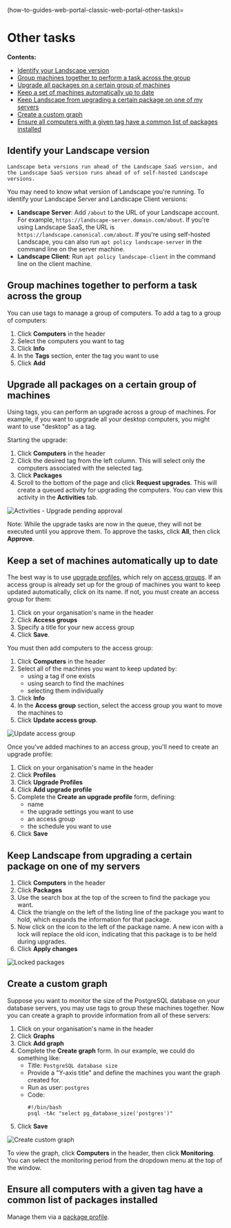 (how-to-guides-web-portal-classic-web-portal-other-tasks)=
# Other tasks

**Contents:**
- [Identify your Landscape version](#heading--identify-your-landscape-version)
- [Group machines together to perform a task across the group](#heading--group-machines-together-to-perform-a-task-across-the-group)
- [Upgrade all packages on a certain group of machines](#heading--upgrade-all-packages-on-a-certain-group-of-machines)
- [Keep a set of machines automatically up to date](#heading--keep-a-set-of-machines-automatically-up-to-date)
- [Keep Landscape from upgrading a certain package on one of my servers](#heading--keep-landscape-from-upgrading-a-certain-package-on-one-of-my-servers)
- [Create a custom graph](#heading--create-a-custom-graph)
- [Ensure all computers with a given tag have a common list of packages installed](#heading--ensure-all-computers-with-a-given-tag-have-a-common-list-of-packages-installed)

## Identify your Landscape version

```{note}
Landscape beta versions run ahead of the Landscape SaaS version, and the Landscape SaaS version runs ahead of of self-hosted Landscape versions.
```

You may need to know what version of Landscape you're running. To identify your Landscape Server and Landscape Client versions:

- **Landscape Server**: Add `/about` to the URL of your Landscape account. For example, `https://landscape-server.domain.com/about`. If you're using Landscape SaaS, the URL is `https://landscape.canonical.com/about`. If you're using self-hosted Landscape,  you can also run `apt policy landscape-server` in the command line on the server machine.
- **Landscape Client**: Run `apt policy landscape-client` in the command line on the client machine.

## Group machines together to perform a task across the group

You can use tags to manage a group of computers. To add a tag to a group of computers:

1. Click **Computers** in the header
2. Select the computers you want to tag
3. Click **Info**
4. In the **Tags** section, enter the tag you want to use
5. Click **Add**

## Upgrade all packages on a certain group of machines

Using tags, you can perform an upgrade across a group of machines. For example, if you want to upgrade all your desktop computers, you might want to use "desktop" as a tag.

Starting the upgrade:

1. Click **Computers** in the header
2. Click the desired tag from the left column. This will select only the computers associated with the selected tag.
3. Click **Packages**
4. Scroll to the bottom of the page and click **Request upgrades**. This will create a queued activity for upgrading the computers. You can view this activity in the **Activities** tab.

![Activities - Upgrade pending approval](https://assets.ubuntu.com/v1/320a4d2b-usecases1.png)

Note: While the upgrade tasks are now in the queue, they will not be executed until you approve them. To approve the tasks, click **All**, then click **Approve**.

##  Keep a set of machines automatically up to date

The best way is to use [upgrade profiles](/explanation/terms/profiles/upgrade-profile), which rely on [access groups](/explanation/terms/access-groups). If an access group is already set up for the group of machines you want to keep updated automatically, click on its name. If not, you must create an access group for them:

1. Click on your organisation's name in the header
2. Click **Access groups**
3. Specify a title for your new access group
4. Click **Save**.

You must then add computers to the access group:

1. Click **Computers** in the header
2. Select all of the machines you want to keep updated by:
   * using a tag if one exists
   * using search to find the machines
   * selecting them individually
3. Click **Info**
4. In the **Access group** section, select the access group you want to move the machines to
5. Click **Update access group**.

![Update access group](https://assets.ubuntu.com/v1/c2ac90d0-accessgroups4.png)

Once you've added machines to an access group, you'll need to create an upgrade profile:

1. Click on your organisation's name in the header
2. Click **Profiles**
2. Click **Upgrade Profiles**
3. Click **Add upgrade profile**
3. Complete the **Create an upgrade profile** form, defining:
   * name
   * the upgrade settings you want to use
   * an access group
   * the schedule you want to use
4. Click **Save**

## Keep Landscape from upgrading a certain package on one of my servers

1. Click **Computers** in the header
2. Click **Packages**
2. Use the search box at the top of the screen to find the package you want.
3. Click the triangle on the left of the listing line of the package you want to hold, which expands the information for that package.
4. Now click on the icon to the left of the package name. A new icon with a lock will replace the old icon, indicating that this package is to be held during upgrades.
5. Click **Apply changes**

![Locked packages](https://assets.ubuntu.com/v1/d34df398-usecases2.png)

## Create a custom graph

Suppose you want to monitor the size of the PostgreSQL database on your database servers, you may use tags to group these machines together. Now you can create a graph to provide information from all of these servers:

1. Click on your organisation's name in the header
2. Click **Graphs**
2. Click **Add graph**
3. Complete the **Create graph** form. In our example, we could do something like:
   * Title: `PostgreSQL database size`
   * Provide a "Y-axis title" and define the machines you want the graph created for.
   * Run as user: `postgres`
   * Code:
        ```
        #!/bin/bash
        psql -tAc "select pg_database_size('postgres')"
        ```
4. Click **Save**

![Create custom graph](https://assets.ubuntu.com/v1/53b56b4f-usecases3.png)

To view the graph, click **Computers** in the header, then click **Monitoring**. You can select the monitoring period from the dropdown menu at the top of the window.

## Ensure all computers with a given tag have a common list of packages installed

Manage them via a [package profile](/explanation/terms/profiles/package-profile).

